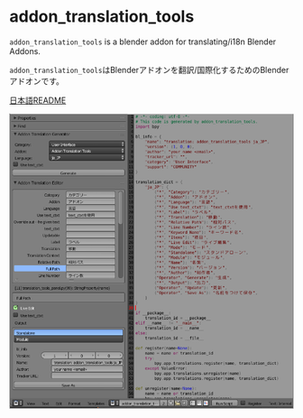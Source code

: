 # addon_translation_tools

`addon_translation_tools` is a blender addon for translating/i18n Blender Addons.

`addon_translation_tools`はBlenderアドオンを翻訳/国際化するためのBlenderアドオンです。

[日本語README](README.ja.md)


![ui](figure/ui_en.png)
